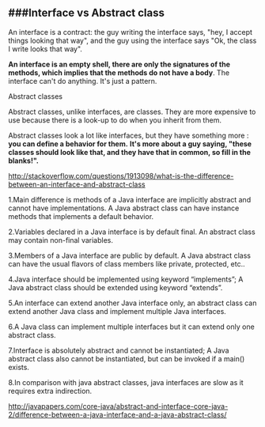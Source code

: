###Interface vs Abstract class
---
An interface is a contract: the guy writing the interface says, "hey, I accept things looking that way", and the guy using the interface says "Ok, the class I write looks that way".

**An interface is an empty shell, there are only the signatures of the methods, which implies that the methods do not have a body**. The interface can't do anything. It's just a pattern.


Abstract classes

Abstract classes, unlike interfaces, are classes. They are more expensive to use because there is a look-up to do when you inherit from them.

Abstract classes look a lot like interfaces, but they have something more : **you can define a behavior for them.** **It's more about a guy saying, "these classes should look like that, and they have that in common, so fill in the blanks!".**

http://stackoverflow.com/questions/1913098/what-is-the-difference-between-an-interface-and-abstract-class



1.Main difference is methods of a Java interface are implicitly abstract and cannot have implementations. A Java abstract class can have instance methods that implements a default behavior.

2.Variables declared in a Java interface is by default final. An abstract class may contain non-final variables.

3.Members of a Java interface are public by default. A Java abstract class can have the usual flavors of class members like private, protected, etc..

4.Java interface should be implemented using keyword “implements”; A Java abstract class should be extended using keyword “extends”.

5.An interface can extend another Java interface only, an abstract class can extend another Java class and implement multiple Java interfaces.

6.A Java class can implement multiple interfaces but it can extend only one abstract class.

7.Interface is absolutely abstract and cannot be instantiated; A Java abstract class also cannot be instantiated, but can be invoked if a main() exists.

8.In comparison with java abstract classes, java interfaces are slow as it requires extra indirection.

http://javapapers.com/core-java/abstract-and-interface-core-java-2/difference-between-a-java-interface-and-a-java-abstract-class/